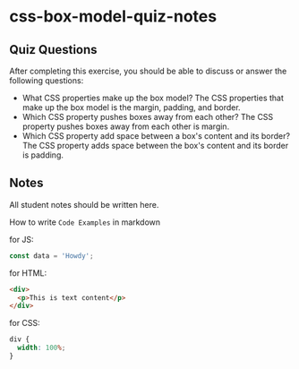 # css-box-model-quiz-notes

## Quiz Questions

After completing this exercise, you should be able to discuss or answer the following questions:

- What CSS properties make up the box model?
  The CSS properties that make up the box model is the margin, padding, and border.
- Which CSS property pushes boxes away from each other?
  The CSS property pushes boxes away from each other is margin.
- Which CSS property add space between a box's content and its border?
  The CSS property adds space between the box's content and its border is padding.

## Notes

All student notes should be written here.

How to write `Code Examples` in markdown

for JS:

```javascript
const data = 'Howdy';
```

for HTML:

```html
<div>
  <p>This is text content</p>
</div>
```

for CSS:

```css
div {
  width: 100%;
}
```
